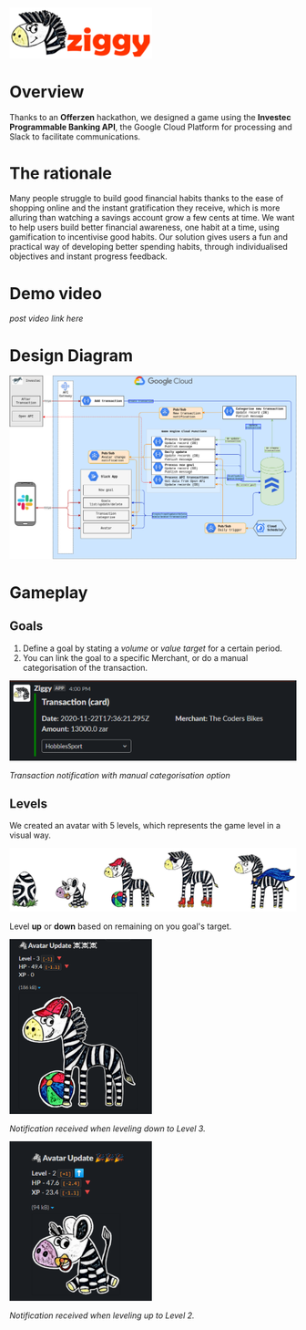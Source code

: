 <img src="avatar-images/Ziggy_Full_Logo.png" width="250">

# Overview
Thanks to an **Offerzen** hackathon, we designed a game using the **Investec Programmable Banking API**, the Google Cloud Platform for processing and Slack to facilitate communications.

# The rationale
Many people struggle to build good financial habits thanks to the ease of shopping online and the instant gratification they receive, which is more alluring than watching a savings account grow a few cents at time. We want to help users build better financial awareness, one habit at a time, using gamification to incentivise good habits. Our solution gives users a fun and practical way of developing better spending habits, through individualised objectives and instant progress feedback.

# Demo video
*post video link here*

# Design Diagram
![Systems Diagram](/design/systems_diagram.png)

# Gameplay

## Goals
1. Define a goal by stating a *volume* or *value target* for a certain period.
2. You can link the goal to a specific Merchant, or do a manual categorisation of the transaction.
<img src="avatar-images/transaction_1.png">

*Transaction notification with manual categorisation option*


## Levels
We created an avatar with 5 levels, which represents the game level in a visual way.

![Game Levels](/avatar-images/Levels_no_background.png)

Level **up** or **down** based on remaining on you goal's target.

<img src="avatar-images/Avatar_Downgrade_to_L3.png" width="250">



*Notification received when leveling down to Level 3.*

<img src="avatar-images/Avatar_Upgrade_to_L2.png" width="250">

*Notification received when leveling up to Level 2.*
